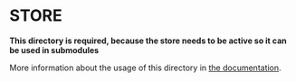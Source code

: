 # STORE

**This directory is required, because the store needs to be active so it can be used in submodules**

More information about the usage of this directory in [the documentation](https://nuxtjs.org/guide/vuex-store).
